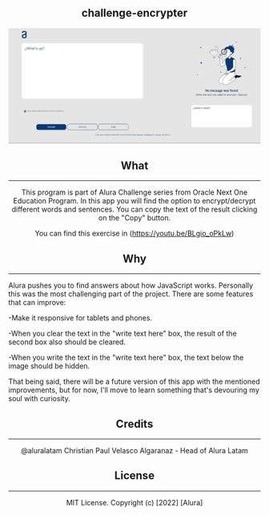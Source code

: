 <div align="center">

## challenge-encrypter

![challenge-encrypter](/assets/_images/encrypter.png)

## What

 ---   
This program is part of Alura Challenge series from Oracle Next One Education Program. In this app you will find the option to encrypt/decrypt different words and sentences. You can copy the text of the result clicking on the "Copy" button.

You can find this exercise in (https://youtu.be/BLgio_oPkLw)

## Why

---
<div align="left">
 
Alura pushes you to find answers about how JavaScript works. Personally this was the most challenging part of the project. There are some features that can improve:



  -Make it responsive for tablets and phones.
  
  -When you clear the text in the "write text here" box, the result of the second box also should be cleared.
  
  -When you write the text in the "write text here" box, the text below the image should be hidden.
  

 That being said, there will be a future version of this app with the mentioned improvements, but for now, I'll move to learn something that's devouring my soul with curiosity.

<div align="center">

## Credits

---

@aluralatam Christian Paul Velasco Algaranaz - Head of Alura Latam


## License

---

MIT License. Copyright (c) [2022] [Alura]

